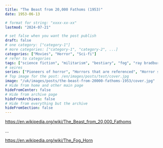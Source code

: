 ```yaml
---
title: "The Beast from 20,000 Fathoms (1953)"
date: 1953-06-13

# format for string: "xxxx-xx-xx"
lastmod: "2024-07-21"

# set false when you want the post publish
draft: false
# one category: ["category-1"]
# more categories: ["category-1", "category-2", ...]
categories: ["Movies", "Horror", "Sci-fi"]
# refer to categories
tags: ["science fiction", "militarism", "bestiary", "fog", "ray bradbury", "eugène lourié"]
# seires
series: ["Pioneers of horror", "Horrors that are referenced", "Horror stories about lighthouses"]
# Top image for the post: /en/images/posts/test/cover.jpg
image: "/uk/images/posts/the-beast-from-20000-fathoms-1953/cover.jpg"
# Hide from home and other main page
hideFromCenter: false
# Hide from archive page
hideFromArchives: false
# Hide from everything but the archive
hideFromSection: false
---
```

https://en.wikipedia.org/wiki/The_Beast_from_20,000_Fathoms

...

https://en.wikipedia.org/wiki/The_Fog_Horn
<!--more-->